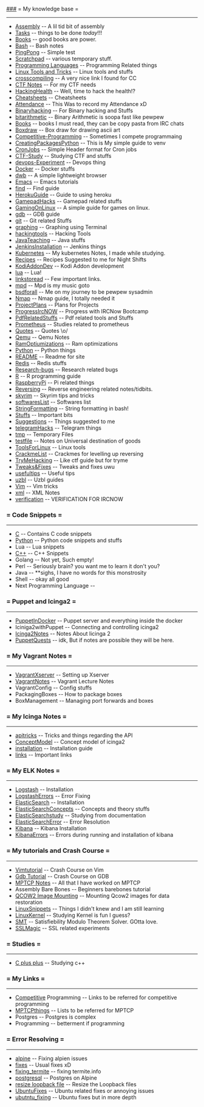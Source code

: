[###](###) = My knowledge base =
***
  * [Assembly](Assembly) -- A lil tid bit of assembly
  * [Tasks](Tasks) -- things to be done _today_!!!         
  * [Books](Books) -- good books are power.   
  * [Bash](Bash) -- Bash notes
  * [PingPong](ping/pinopong.md) -- Simple test
  * [Scratchpad](Scratchpad) -- various temporary stuff.   
  * [Programming Languages](Programming) -- Programming Related things   
  * [Linux Tools and Tricks](Linux) -- Linux tools and stuffs   
  * [crosscompiling](crosscompiling) -- A very nice link I found for CC
  * [CTF Notes](CTF-Study) -- For my CTF needs   
  * [HackingHealth](HackingHealth) -- Well, time to hack the health!?
  * [Cheatsheets](Cheatsheets) -- Cheatsheets
  * [Attendance](Attendance.md)  -- This Was to record my Attendance xD   
  * [Binaryhacking](Binaryhacking.md)  -- For Binary hacking and Stuffs   
  * [bitarithmetic](bitarithmetic.md)  -- Binary Arithmetic is soopa fast like pewpew   
  * [Books](Books.md)  -- books I must read, they can be copy pasta from IRC chats   
  * [Boxdraw](Boxdraw.md)  -- Box draw for drawing ascii art        
  * [Competitive-Programming](Competitive-Programming.md)  -- Sometimes I compete programmaing
  * [CreatingPackagesPython](CreatingPackagesPython.md)  -- This is My simple guide to venv
  * [CronJobs](CronJobs) -- Simple Header format for Cron jobs
  * [CTF-Study](CTF-Study.md)  -- Studying CTF and stuffs   
  * [devops-Experiment](devops-Experiment-8.md)  -- Devops thing   
  * [Docker](Docker.md)  -- Docker stuffs
  * [dwb](dwb) -- A simple lightweight browser
  * [Emacs](Emacs.md)  -- Emacs tutorials   
  * [find](find.md)  -- Find guide   
  * [HerokuGuide](HerokuGuide)  -- Guide to using heroku
  * [GamepadHacks](GamepadHacks) -- Gamepad related stuffs
  * [GamingOnLinux](GamingOnLinux) -- A simple guide for games on linux.
  * [gdb](gdb.md)  -- GDB guide  
  * [git](git) -- Git related Stuffs
  * [graphing](graphing.md)  -- Graphing using Terminal
  * [hackingtools](hackingtools) -- Hacking Tools
  * [JavaTeaching](JavaTeaching.md)  -- Java stuffs   
  * [JenkinsInstallation](JenkinsInstallation.md)  -- Jenkins things
  * [Kubernetes](Kubernetes) -- My kubernetes Notes, I made while studying.
  * [Recipes](Recipes) -- Recipes Suggested to me for Night Shifts
  * [KodiAddonDev](KodiAddonDev.md)  -- Kodi Addon development   
  * [lua](lua.md)  -- Lua!  
  * [linkstoread](linkstoread) -- Few important links.
  * [mpd](mpd.md)  -- Mpd is my music goto    
  * [bsdforall](bsdforall) -- Me on my journey to be pewpew sysadmin
  * [Nmap](Nmap.md)  -- Nmap guide, I totally needed it   
  * [ProjectPlans](ProjectPlans.md)  -- Plans for Projects
  * [ProgressIrcNOW](ProgressIrcNOW) -- Progress with IRCNow Bootcamp
  * [PdfRelatedStuffs](PdfRelatedStuffs) -- Pdf related tools and Stuffs
  * [Prometheus](Prometheus) -- Studies related to prometheus
  * [Quotes](Quotes) -- Quotes \o/
  * [Qemu](Qemu) -- Qemu Notes
  * [RamOptiumizations](RamOptiumizations) -- Ram optimizations
  * [Python](Python.md)  -- Python things   
  * [README](README.md)  -- Readme for site   
  * [Redis](Redis.md)  -- Redis stuffs   
  * [Research-bugs](Research-bugs.md)  -- Research related bugs   
  * [R](R.md)  -- R programming guide
  * [RaspberryPi](RaspberryPi) -- Pi related things
  * [Reversing](Reversing) -- Reverse engineering related notes/tidbits.
  * [skyrim](skyrim.md)  -- Skyrim tips and tricks   
  * [softwaresList](softwaresList.md)  -- Softwares list  
  * [StringFormatting](StringFormatting) -- String formatting in bash!
  * [Stuffs](Stuffs.md)  -- Important bits
  * [Suggestions](Suggestions)          -- Things suggested to me
  * [telegramHacks](telegramHacks.md)  -- Telegram things   
  * [tmp](tmp) -- Temporary Files
  * [testfile](testfile) -- Notes on Universal destination of goods
  * [ToolsForLinux](ToolsForLinux.md)  -- Linux tools   
  * [CrackmeList](crackmeslist.md) -- Crackmes for levelling up reversing
  * [TryMeHacking](TryMeHacking.md)  -- Like ctf guide but for tryme   
  * [Tweaks&Fixes](Tweaks&Fixes.md)  -- Tweaks and fixes uwu   
  * [usefultips](usefultips.md)  -- Useful tips   
  * [uzbl](uzbl.md)     -- Uzbl guides    
  * [Vim](Vim)      -- Vim tricks
  * [xml](xml)    -- XML Notes 
  * [verification](verification) -- VERIFICATION FOR IRCNOW

### = Code Snippets =
***
  * [C](C) -- Contains C code snippets
  * [Python](PythonSnippet) -- Python code snippets and stuffs
  * Lua -- Lua snippets
  * [C++](C++) -- C++ Snippets
  * Golang -- Not yet, Such empty!
  * Perl -- Seriously brain? you want me to learn it don't you? 
  * Java -- **sighs, I have no words for this monstrosity
  * Shell -- okay all good
  * Next Programming Language -- 
  
### = Puppet and Icinga2 =

***
  * [PuppetInDocker](PuppetInDocker) -- Puppet server and everything inside the docker
  * Iciniga2withPuppet -- Connecting and controlling icinga2
  * [Icinga2Notes](Icinga2Notes) -- Notes About Iicinga 2
  * [PuppetQuests](PuppetQuests) -- idk, But if notes are possible they will be here.  
  
### = My Vagrant Notes =

***
  * [VagrantXserver](VagrantXserver) -- Setting up Xserver
  * [VagrantNotes](VagrantLecture) -- Vagrant Lecture Notes
  * VagrantConfig  -- Config stuffs
  * PackagingBoxes -- How to package boxes
  * BoxManagement -- Managing port forwards and boxes

### = My Icinga Notes =

***
  * [apitricks](apitricks) -- Tricks and things regarding the API   
  * [ConceptModel](ConceptModel) -- Concept model of icinga2   
  * [installation](installation) -- Installation guide   
  * [links](links) -- Important links   

###  = My ELK Notes =

***
  * [Logstash](Logstash) -- Installation
  * [LogstashErrors](LogstashErrors) -- Error Fixing 
  * [ElasticSearch](ElasticSearch) -- Installation
  * [ElasticSearchConcepts](ElasticSearchConcepts) -- Concepts and theory stuffs
  * [ElasticSearchstudy](ElasticSearchstudy) -- Studying from documentation
  * [ElasticSearchError](ElasticSearchError) -- Error Resolution
  * [Kibana](Kibana)  -- Kibana Installation
  * [KibanaErrors](KibanaErrors) -- Errors during running and installation of kibana

### = My tutorials and Crash Course =

***
  * [Vimtutorial](Vimtutorial.md) -- Crash Course on Vim
  * [Gdb Tutorial](gdb_tutorials.md) -- Crash Course on GDB
  * [MPTCP Notes](MPTCPBlackBook.md)   -- All that I have worked on MPTCP
  * Assembly Bare Bones -- Beginners barebones tutorial
  * [QCOW2 Image Mounting](Qcow2ImageMounting.md) -- Mounting Qcow2 images for data restoration
  * [LinuxSnippets](LinuxSnippets) -- Things I didn't knew and I am still learning
  * [LinuxKernel](LinuxKernel) -- Studying Kernel is fun I guess?
  * [SMT](SMT) -- Satisfiebility Modulo Theorem Solver. GOtta love. 
  * [SSLMagic](ssl_understandings/ssl.md) -- SSL related experiments
  
### = Studies =
***
  * [C plus plus](C-plus-plus) -- Studying c++ 
  
### = My Links =

***
  * [Competitive](Competitive) Programming -- Links to be referred for competitive programming
  * [MPTCPthings](MPTCP) -- Lists to be referred for MPTCP
  * Postgres -- Postgres is complex 
  * Programming -- betterment if programming

### = Error Resolving =
***
  * [alpine](alpine.md) -- Fixing alpien issues
  * [fixes](fixes.md)  -- Usual fixes xD
  * [fixing_termite](fixing_termite.md)  -- fixing termite.info
  * [postgresql](postgresql.md)  -- Postgres on Alpine
  * [resize loopback file](resize-loopback-file.md) -- Resize the Loopback files
  * [UbuntuFixes](UbuntuFixes.md) -- Ubuntu related fixes or annoying issues
  * [ubutntu_fixing](ubutntu_fixing.md) -- Ubuntu fixes but in more depth


